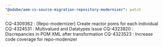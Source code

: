 ```yaml
---
"@adobe/aem-cs-source-migration-repository-modernizer": patch
---
```


CQ-4309362 : [Repo-modernizer] Create reactor poms for each individual
CQ-4324531 : Multivalued and Datatypes issue 
CQ-4323820 : Discrepancies in POM XML after transformation
CQ-4323523 : Increase code coverage for repo-modenizer